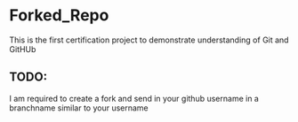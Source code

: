 # Forked_Repo
This is the first certification project to demonstrate understanding of Git and GitHUb

## TODO:
I am required to create a fork and send in your github username in a branchname similar to your username
